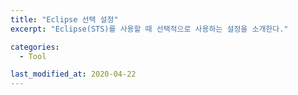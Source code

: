 ```yaml
---
title: "Eclipse 선택 설정"
excerpt: "Eclipse(STS)를 사용할 때 선택적으로 사용하는 설정을 소개한다."

categories:
  - Tool

last_modified_at: 2020-04-22
---
```


